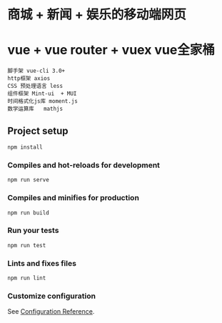 #  商城 + 新闻 + 娱乐的移动端网页
# vue + vue router + vuex vue全家桶

```
脚手架 vue-cli 3.0+  
http框架 axios   
CSS 预处理语言 less  
组件框架 Mint-ui  + MUI  
时间格式化js库 moment.js 
数学运算库   mathjs
```

## Project setup
```
npm install
```

### Compiles and hot-reloads for development
```
npm run serve
```

### Compiles and minifies for production
```
npm run build
```

### Run your tests
```
npm run test
```

### Lints and fixes files
```
npm run lint
```

### Customize configuration
See [Configuration Reference](https://cli.vuejs.org/config/).

